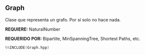 ## Graph

Clase que representa un grafo. Por sí solo no hace nada.

**REQUIERE:** NaturalNumber

**REQUERIDO POR:** Bipartite, MinSpanningTree, Shortest Paths, etc.

```c++
%%INCLUDE(Graph.hpp)
```
